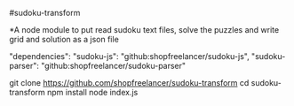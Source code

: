 #sudoku-transform

*A node module to put read sudoku text files, solve the puzzles and write grid and solution as a json file
  
  "dependencies": 
    "sudoku-js": "github:shopfreelancer/sudoku-js",
    "sudoku-parser": "github:shopfreelancer/sudoku-parser"

git clone https://github.com/shopfreelancer/sudoku-transform
cd sudoku-transform
npm install
node index.js